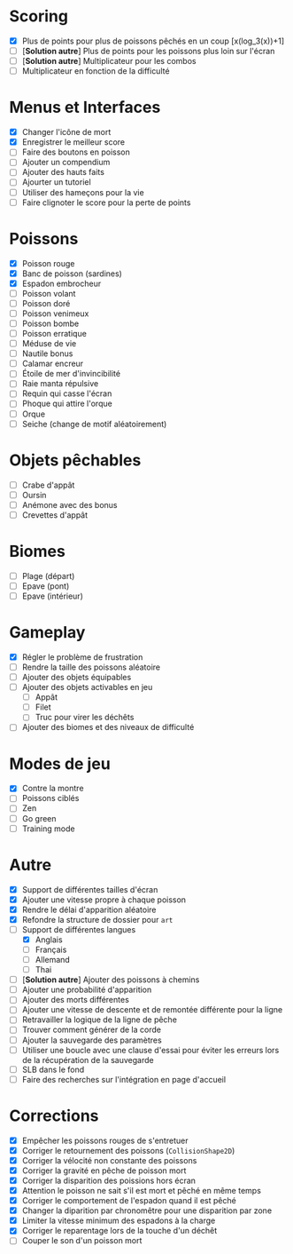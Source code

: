 # Scoring

- [x] Plus de points pour plus de poissons pêchés en un coup [x(log_3(x))+1]
- [ ] [**Solution autre**] Plus de points pour les poissons plus loin sur l'écran
- [ ] [**Solution autre**] Multiplicateur pour les combos
- [ ] Multiplicateur en fonction de la difficulté

# Menus et Interfaces

- [x] Changer l'icône de mort
- [x] Enregistrer le meilleur score
- [ ] Faire des boutons en poisson
- [ ] Ajouter un compendium
- [ ] Ajouter des hauts faits
- [ ] Ajourter un tutoriel
- [ ] Utiliser des hameçons pour la vie
- [ ] Faire clignoter le score pour la perte de points

# Poissons

- [x] Poisson rouge
- [x] Banc de poisson (sardines)
- [x] Espadon embrocheur
- [ ] Poisson volant
- [ ] Poisson doré
- [ ] Poisson venimeux
- [ ] Poisson bombe
- [ ] Poisson erratique
- [ ] Méduse de vie
- [ ] Nautile bonus
- [ ] Calamar encreur
- [ ] Étoile de mer d'invincibilité
- [ ] Raie manta répulsive
- [ ] Requin qui casse l'écran
- [ ] Phoque qui attire l'orque
- [ ] Orque
- [ ] Seiche (change de motif aléatoirement)

# Objets pêchables
- [ ] Crabe d'appât
- [ ] Oursin
- [ ] Anémone avec des bonus
- [ ] Crevettes d'appât

# Biomes

- [ ] Plage (départ)
- [ ] Epave (pont)
- [ ] Epave (intérieur)

# Gameplay

- [x] Régler le problème de frustration
- [ ] Rendre la taille des poissons aléatoire
- [ ] Ajouter des objets équipables
- [ ] Ajouter des objets activables en jeu
    - [ ] Appât
    - [ ] Filet
    - [ ] Truc pour virer les déchêts
- [ ] Ajouter des biomes et des niveaux de difficulté

# Modes de jeu

- [x] Contre la montre
- [ ] Poissons ciblés
- [ ] Zen
- [ ] Go green
- [ ] Training mode

# Autre

- [x] Support de différentes tailles d'écran
- [x] Ajouter une vitesse propre à chaque poisson
- [x] Rendre le délai d'apparition aléatoire
- [x] Refondre la structure de dossier pour `art`
- [ ] Support de différentes langues
    - [x] Anglais
    - [ ] Français
    - [ ] Allemand
    - [ ] Thai
- [ ] [**Solution autre**] Ajouter des poissons à chemins
- [ ] Ajouter une probabilité d'apparition
- [ ] Ajouter des morts différentes
- [ ] Ajouter une vitesse de descente et de remontée différente pour la ligne
- [ ] Retravailler la logique de la ligne de pêche
- [ ] Trouver comment générer de la corde
- [ ] Ajouter la sauvegarde des paramètres
- [ ] Utiliser une boucle avec une clause d'essai pour éviter les erreurs lors de la récupération de la sauvegarde
- [ ] SLB dans le fond
- [ ] Faire des recherches sur l'intégration en page d'accueil

# Corrections

- [x] Empêcher les poissons rouges de s'entretuer
- [x] Corriger le retournement des poissons (`CollisionShape2D`)
- [X] Corriger la vélocité non constante des poissons
- [x] Corriger la gravité en pêche de poisson mort
- [x] Corriger la disparition des poissions hors écran
- [x] Attention le poisson ne sait s'il est mort et pêché en même temps
- [x] Corriger le comportement de l'espadon quand il est pêché
- [x] Changer la diparition par chronomêtre pour une disparition par zone
- [x] Limiter la vitesse minimum des espadons à la charge
- [x] Corriger le reparentage lors de la touche d'un déchêt
- [ ] Couper le son d'un poisson mort
